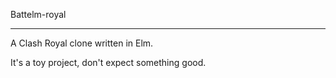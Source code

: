 Battelm-royal
_____________

A Clash Royal clone written in Elm.

It's a toy project, don't expect something good.
